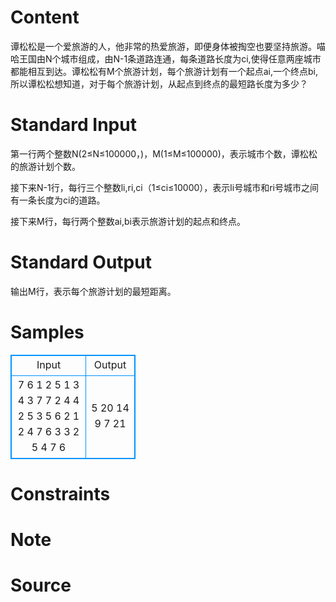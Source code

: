 
# Content

谭松松是一个爱旅游的人，他非常的热爱旅游，即便身体被掏空也要坚持旅游。喵哈王国由N个城市组成，由N-1条道路连通，每条道路长度为ci,使得任意两座城市都能相互到达。谭松松有M个旅游计划，每个旅游计划有一个起点ai,一个终点bi,所以谭松松想知道，对于每个旅游计划，从起点到终点的最短路长度为多少？

# Standard Input

第一行两个整数N(2≤N≤100000，)，M(1≤M≤100000)，表示城市个数，谭松松的旅游计划个数。

  接下来N-1行，每行三个整数li,ri,ci（1≤ci≤10000），表示li号城市和ri号城市之间有一条长度为ci的道路。

  接下来M行，每行两个整数ai,bi表示旅游计划的起点和终点。

# Standard Output

输出M行，表示每个旅游计划的最短距离。

# Samples

<style>
        table,table tr th, table tr td { border:1px solid #0094ff; }
        table { width: 200px; min-height: 25px; line-height: 25px; text-align: center; border-collapse: collapse;}   
    </style>
<table>
	<tr>
		<td>Input</td>
		<td>Output</td>
	</tr>
<tr><td>7 6
1 2 5
1 3 4
3 7 7
2 4 4
2 5 3
5 6 2
1 2
4 7
6 3
3 2
5 4
7 6</td><td>5
20
14
9
7
21 </td></tr></table>


# Constraints



# Note



# Source


